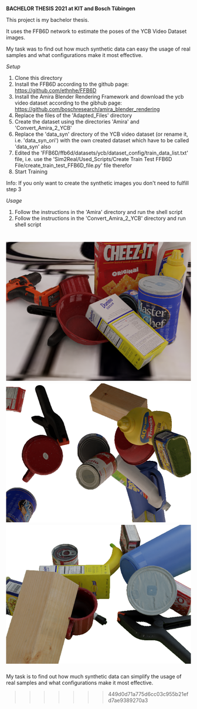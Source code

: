 **BACHELOR THESIS 2021 at KIT and Bosch Tübingen**

This project is my bachelor thesis.

It uses the FFB6D network to estimate the poses of the YCB Video Dataset images.

My task was to find out how much synthetic data can easy the usage of real samples and what configurations make it most effective.

*Setup*
1. Clone this directory
2. Install the FFB6D according to the github page: https://github.com/ethnhe/FFB6D
3. Install the Amira Blender Rendering Framework and download the ycb video dataset according to the gibhub page: https://github.com/boschresearch/amira_blender_rendering
4. Replace the files of the 'Adapted_Files' directory 
5. Create the dataset using the directories 'Amira' and 'Convert_Amira_2_YCB'
6. Replace the 'data_syn' directory of the YCB video dataset (or rename it, i.e. 'data_syn_ori') with the own created dataset which have to be called 'data_syn' also
7. Edited the 'FFB6D/ffb6d/datasets/ycb/dataset_config/train_data_list.txt' file, i.e. use the 'Sim2Real/Used_Scripts/Create Train Test FFB6D File/create_train_test_FFB6D_file.py' file therefor
8. Start Training

Info: If you only want to create the synthetic images you don't need to fulfill step 3

*Usage*
1. Follow the instructions in the 'Amira' directory and run the shell script
2. Follow the instructions in the 'Convert_Amira_2_YCB' directory and run shell script

![alt text](example_image1.png)
![alt text](example_image2.png)
![alt text](example_image3.png)
=======
My task is to find out how much synthetic data can simplify the usage of real samples and what configurations make it most effective.
>>>>>>> 449d0d71a775d6cc03c955b21efd7ae9389270a3
